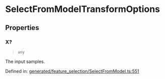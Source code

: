# SelectFromModelTransformOptions

## Properties

### X?

> `any`

The input samples.

Defined in:  [generated/feature\_selection/SelectFromModel.ts:551](https://github.com/transitive-bullshit/scikit-learn-ts/blob/92ab806/packages/sklearn/src/generated/feature_selection/SelectFromModel.ts#L551)
